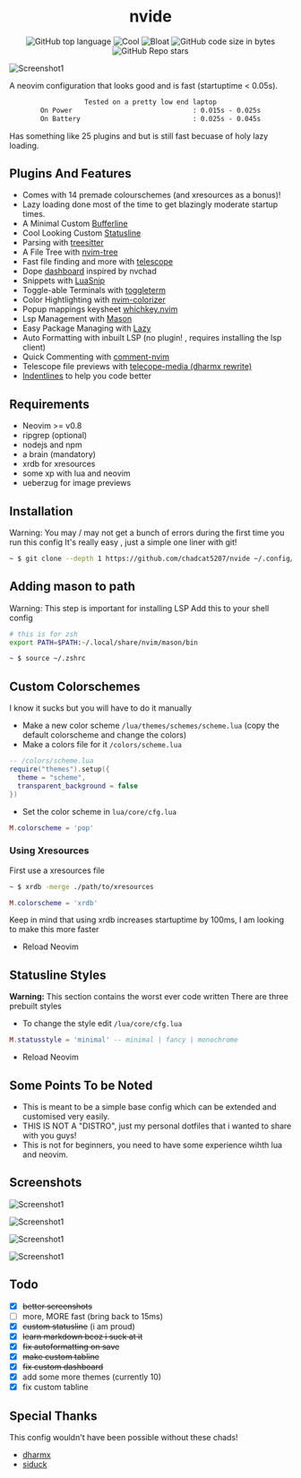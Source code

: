 <div align="center">
  <h1> nvide </h1>
</div>
<div align="center">

![GitHub top language](https://img.shields.io/github/languages/top/dark-Jedi2108/nvide?color=6d92bf&style=for-the-badge)
![Cool](https://img.shields.io/badge/Cool-Affirmative-da696f?style=for-the-badge)
![Bloat](https://img.shields.io/badge/Bloat-None-c585cf?style=for-the-badge)
![GitHub code size in bytes](https://img.shields.io/github/languages/code-size/dark-Jedi2108/nvide?color=e1b56a&style=for-the-badge)
![GitHub Repo stars](https://img.shields.io/github/stars/dark-Jedi2108/nvide?color=74be88&style=for-the-badge)

</div>


![Screenshot1](https://raw.githubusercontent.com/dark-Jedi2108/nvide/main/.github/screenshots/h1.png)


A neovim configuration that looks good and is fast (startuptime < 0.05s).

<div align="center">

```txt
Tested on a pretty low end laptop
On Power                              : 0.015s - 0.025s
On Battery                            : 0.025s - 0.045s
```

</div>

Has something like 25 plugins and but is still fast becuase of holy lazy loading.


## Plugins And Features
+ Comes with 14 premade colourschemes (and xresources as a bonus)!
+ Lazy loading done most of the time to get blazingly moderate startup times.
+ A Minimal Custom [Bufferline](https://github.com/chadcat5207/nvide/tree/main/lua/ui/buf)
+ Cool Looking Custom [Statusline](https://github.com/chadcat5207/nvide/tree/main/lua/ui/stl)
+ Parsing with [treesitter](https://github.com/nvim-treesitter/nvim-treesitter)
+ A File Tree with [nvim-tree](https://github.com/kyazdani42/nvim-tree.lua)
+ Fast file finding and more with [telescope](https://github.com/nvim-telescope/telescope.nvim/)
+ Dope [dashboard](https://github.com/chadcat5207/nvide/tree/main/lua/ui/dash) inspired by nvchad
+ Snippets with [LuaSnip](https://github.com/L3MON4D3/LuaSnip)
+ Toggle-able Terminals with [toggleterm](https://github.com/akinsho/toggleterm.nvim)
+ Color Hightlighting with [nvim-colorizer](https://github.com/norcalli/nvim-colorizer.lua)
+ Popup mappings keysheet [whichkey.nvim](https://github.com/folke/which-key.nvim)
+ Lsp Management with [Mason](https://github.com/williamboman/mason.nvim/)
+ Easy Package Managing with [Lazy](https://github.com/folke/lazy.nvim)
+ Auto Formatting with inbuilt LSP (no plugin! , requires installing the lsp client)
+ Quick Commenting with [comment-nvim](https://github.com/terrortylor/nvim-comment)
+ Telescope file previews with [telecope-media (dharmx rewrite)](https://github.com/dharmx/telescope-media.nvim)
+ [Indentlines](https://github.com/lukas-reineke/indent-blankline.nvim) to help you code better

## Requirements
+ Neovim >= v0.8
+ ripgrep (optional)
+ nodejs and npm
+ a brain (mandatory)
+ xrdb for xresources
+ some xp with lua and neovim
+ ueberzug for image previews

## Installation
Warning: You may / may not get a bunch of errors during the first time you run this config
It's really easy , just a simple one liner with git!

```bash
~ $ git clone --depth 1 https://github.com/chadcat5207/nvide ~/.config/nvim
```

## Adding mason to path
Warning: This step is important for installing LSP
Add this to your shell config
```zsh
# this is for zsh
export PATH=$PATH:~/.local/share/nvim/mason/bin
```
```zsh
~ $ source ~/.zshrc
```

## Custom Colorschemes
I know it sucks but you will have to do it manually
+ Make a new color scheme  `/lua/themes/schemes/scheme.lua` (copy the default colorscheme and change the colors) 
+ Make a colors file for it `/colors/scheme.lua`

```lua
-- /colors/scheme.lua
require("themes").setup({
  theme = "scheme",
  transparent_background = false
})
```

+ Set the color scheme in `lua/core/cfg.lua`

```lua
M.colorscheme = 'pop'
```

### Using Xresources

First use a xresources file

```bash
~ $ xrdb -merge ./path/to/xresources
```

```lua
M.colorscheme = 'xrdb'
```
Keep in mind that using xrdb increases startuptime by 100ms, I am looking to make this more faster

+ Reload Neovim

## Statusline Styles 
**Warning:** This section contains the worst ever code written
There are three prebuilt styles
+ To change the style edit `/lua/core/cfg.lua`

```lua
M.statusstyle = 'minimal' -- minimal | fancy | monochrome
```
+ Reload Neovim

## Some Points To be Noted
+ This is meant to be a simple base config which can be extended and customised very easily.
+ THIS IS NOT A "DISTRO", just my personal dotfiles that i wanted to share with you guys!
+ This is not for beginners, you need to have some experience wihth lua and neovim.

## Screenshots

![Screenshot1](https://raw.githubusercontent.com/dark-Jedi2108/nvide/main/.github/screenshots/1.png)

![Screenshot1](https://raw.githubusercontent.com/dark-Jedi2108/nvide/main/.github/screenshots/2.png)

![Screenshot1](https://raw.githubusercontent.com/dark-Jedi2108/nvide/main/.github/screenshots/3.png)

![Screenshot1](https://raw.githubusercontent.com/dark-Jedi2108/nvide/main/.github/screenshots/4.png)


## Todo
- [x]  ~~better screenshots~~
- [ ]  more, MORE fast (bring back to 15ms)
- [x]  ~~custom statusline~~ (i am proud)
- [x]  ~~learn markdown bcoz i suck at it~~
- [x]  ~~fix autoformatting on save~~
- [x] ~~make custom tabline~~
- [x] ~~fix custom dashboard~~
- [x] add some more themes (currently 10)
- [x] fix custom tabline

## Special Thanks 
This config wouldn't have been possible without these chads!
+ [dharmx](https://github.com/dharmx/nvim/)
+ [siduck](https://github.com/NvChad/NvChad)

